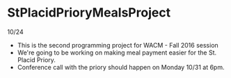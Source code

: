 # StPlacidPrioryMealsProject

10/24
- This is the second programming project for WACM - Fall 2016 session
- We're going to be working on making meal payment easier for the St. Placid Priory.
- Conference call with the priory should happen on Monday 10/31 at 6pm.
